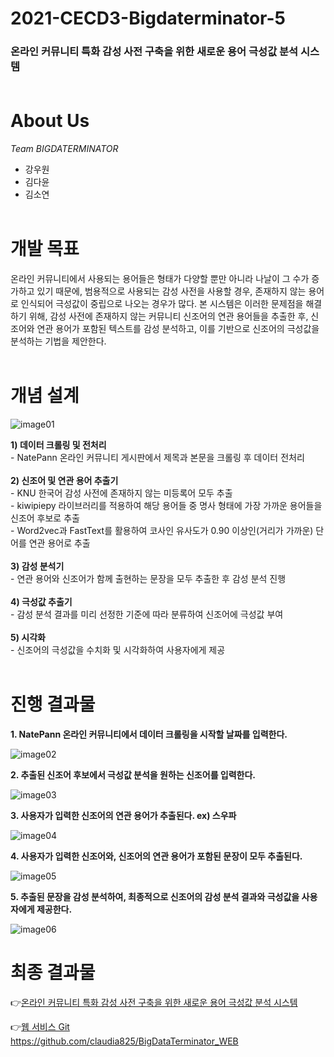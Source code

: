 # 2021-CECD3-Bigdaterminator-5
### 온라인 커뮤니티 특화 감성 사전 구축을 위한 새로운 용어 극성값 분석 시스템 <br><br>

# About Us
*Team BIGDATERMINATOR*
* 강우원
* 김다윤
* 김소연 <br><br>


# 개발 목표
온라인 커뮤니티에서 사용되는 용어들은 형태가 다양할 뿐만 아니라 나날이 그 수가 증가하고 있기 때문에, 범용적으로 사용되는 감성 사전을 사용할 경우, 존재하지 않는 용어로 인식되어 극성값이 중립으로 나오는 경우가 많다. 본 시스템은 이러한 문제점을 해결하기 위해, 감성 사전에 존재하지 않는 커뮤니티 신조어의 연관 용어들을 추출한 후, 신조어와 연관 용어가 포함된 텍스트를 감성 분석하고, 이를 기반으로 신조어의 극성값을 분석하는 기법을 제안한다. <br><br>

# 개념 설계

![image01](https://user-images.githubusercontent.com/70895824/145217126-27c63b83-602e-465e-9727-9acba9c8592c.png)

**1) 데이터 크롤링 및 전처리**<br>
    - NatePann 온라인 커뮤니티 게시판에서 제목과 본문을 크롤링 후 데이터 전처리<br><br>
**2) 신조어 및 연관 용어 추출기**<br>
    - KNU 한국어 감성 사전에 존재하지 않는 미등록어 모두 추출<br>
    - kiwipiepy 라이브러리를 적용하여 해당 용어들 중 명사 형태에 가장 가까운 용어들을 신조어 후보로 추출<br>
    - Word2vec과 FastText를 활용하여 코사인 유사도가 0.90 이상인(거리가 가까운) 단어를 연관 용어로 추출<br><br>
**3) 감성 분석기**<br>
    - 연관 용어와 신조어가 함께 출현하는 문장을 모두 추출한 후 감성 분석 진행<br><br>
**4) 극성값 추출기**<br>
    - 감성 분석 결과를 미리 선정한 기준에 따라 분류하여 신조어에 극성값 부여<br><br>
**5) 시각화**<br>
    - 신조어의 극성값을 수치화 및 시각화하여 사용자에게 제공 <br><br>


# 진행 결과물
**1. NatePann 온라인 커뮤니티에서 데이터 크롤링을 시작할 날짜를 입력한다.**  <br>

![image02](https://user-images.githubusercontent.com/70895824/145220049-998e6f59-8313-49ac-93d4-5922737ea60e.png)

**2. 추출된 신조어 후보에서 극성값 분석을 원하는 신조어를 입력한다.**

![image03](https://user-images.githubusercontent.com/70895824/145220051-e8a55ad6-64e9-4f3a-aeb1-0e80941c4ee1.png)

**3. 사용자가 입력한 신조어의 연관 용어가 추출된다. ex) 스우파**

![image04](https://user-images.githubusercontent.com/70895824/145220054-2a28a205-0d68-4156-b864-047a8069b4f0.png)

**4. 사용자가 입력한 신조어와, 신조어의 연관 용어가 포함된 문장이 모두 추출된다.**

![image05](https://user-images.githubusercontent.com/70895824/145220058-af1e0625-3743-4c7b-96df-09256d6a131e.png)

**5. 추출된 문장을 감성 분석하여, 최종적으로 신조어의 감성 분석 결과와 극성값을 사용자에게 제공한다.**

![image06](https://user-images.githubusercontent.com/70895824/145220064-c9ad478d-da20-4014-b8e0-532f3cd8362c.png)


 # 최종 결과물
 👉[온라인 커뮤니티 특화 감성 사전 구축을 위한 새로운 용어 극성값 분석 시스템](https://github.com/claudia825/BigDataTerminator_WEB)

👉[웹 서비스 Git](https://github.com/claudia825/BigDataTerminator_WEB) <br>
https://github.com/claudia825/BigDataTerminator_WEB
